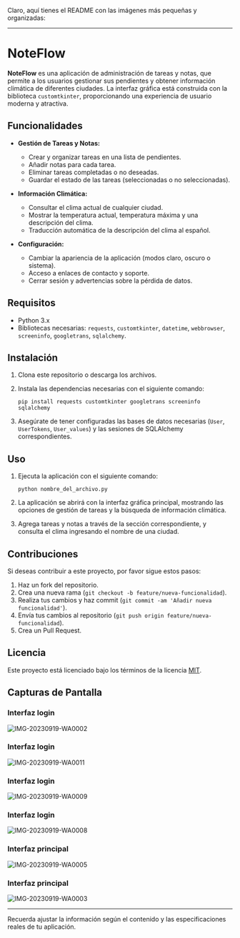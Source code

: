 Claro, aquí tienes el README con las imágenes más pequeñas y organizadas:

---

# NoteFlow

**NoteFlow** es una aplicación de administración de tareas y notas, que permite a los usuarios gestionar sus pendientes y obtener información climática de diferentes ciudades. La interfaz gráfica está construida con la biblioteca `customtkinter`, proporcionando una experiencia de usuario moderna y atractiva.

## Funcionalidades

- **Gestión de Tareas y Notas:**
  - Crear y organizar tareas en una lista de pendientes.
  - Añadir notas para cada tarea.
  - Eliminar tareas completadas o no deseadas.
  - Guardar el estado de las tareas (seleccionadas o no seleccionadas).

- **Información Climática:**
  - Consultar el clima actual de cualquier ciudad.
  - Mostrar la temperatura actual, temperatura máxima y una descripción del clima.
  - Traducción automática de la descripción del clima al español.

- **Configuración:**
  - Cambiar la apariencia de la aplicación (modos claro, oscuro o sistema).
  - Acceso a enlaces de contacto y soporte.
  - Cerrar sesión y advertencias sobre la pérdida de datos.

## Requisitos

- Python 3.x
- Bibliotecas necesarias: `requests`, `customtkinter`, `datetime`, `webbrowser`, `screeninfo`, `googletrans`, `sqlalchemy`.

## Instalación

1. Clona este repositorio o descarga los archivos.
2. Instala las dependencias necesarias con el siguiente comando:

   ```
   pip install requests customtkinter googletrans screeninfo sqlalchemy
   ```

3. Asegúrate de tener configuradas las bases de datos necesarias (`User`, `UserTokens`, `User_values`) y las sesiones de SQLAlchemy correspondientes.

## Uso

1. Ejecuta la aplicación con el siguiente comando:

   ```
   python nombre_del_archivo.py
   ```

2. La aplicación se abrirá con la interfaz gráfica principal, mostrando las opciones de gestión de tareas y la búsqueda de información climática.

3. Agrega tareas y notas a través de la sección correspondiente, y consulta el clima ingresando el nombre de una ciudad.

## Contribuciones

Si deseas contribuir a este proyecto, por favor sigue estos pasos:

1. Haz un fork del repositorio.
2. Crea una nueva rama (`git checkout -b feature/nueva-funcionalidad`).
3. Realiza tus cambios y haz commit (`git commit -am 'Añadir nueva funcionalidad'`).
4. Envía tus cambios al repositorio (`git push origin feature/nueva-funcionalidad`).
5. Crea un Pull Request.

## Licencia

Este proyecto está licenciado bajo los términos de la licencia [MIT](https://opensource.org/licenses/MIT).

## Capturas de Pantalla

### Interfaz login
![IMG-20230919-WA0002](https://github.com/user-attachments/assets/9403c101-2d65-4528-ac36-6081f42e9490)

### Interfaz login
![IMG-20230919-WA0011](https://github.com/user-attachments/assets/4ca0aaed-47fa-438d-bf74-3d22f7d89119)

### Interfaz login
![IMG-20230919-WA0009](https://github.com/user-attachments/assets/aa2170cb-db1c-4fef-ba1c-bd71b1271e36)

### Interfaz login
![IMG-20230919-WA0008](https://github.com/user-attachments/assets/77cacc0a-4a7d-4efd-b411-2973a4df0b46)

### Interfaz principal
![IMG-20230919-WA0005](https://github.com/user-attachments/assets/9b3f69a9-528d-4356-b500-0432f14495a5)

### Interfaz principal
![IMG-20230919-WA0003](https://github.com/user-attachments/assets/0a180a49-b7a5-452a-9973-5424a7b035ba)

---

Recuerda ajustar la información según el contenido y las especificaciones reales de tu aplicación.
